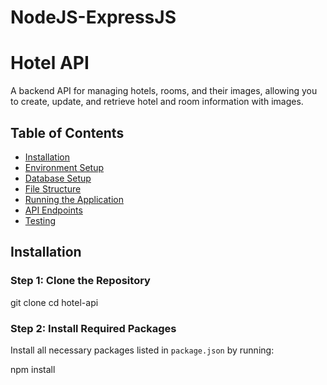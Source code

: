 # NodeJS-ExpressJS
# Hotel API

A backend API for managing hotels, rooms, and their images, allowing you to create, update, and retrieve hotel and room information with images.

## Table of Contents
- [Installation](#installation)
- [Environment Setup](#environment-setup)
- [Database Setup](#database-setup)
- [File Structure](#file-structure)
- [Running the Application](#running-the-application)
- [API Endpoints](#api-endpoints)
- [Testing](#testing)

## Installation

### Step 1: Clone the Repository

git clone <your-repo-url>
cd hotel-api

### Step 2: Install Required Packages
Install all necessary packages listed in `package.json` by running:

npm install